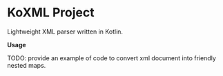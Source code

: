 KoXML Project
=============

Lightweight XML parser written in Kotlin.

**Usage**

TODO: provide an example of code to convert xml document into friendly nested maps.